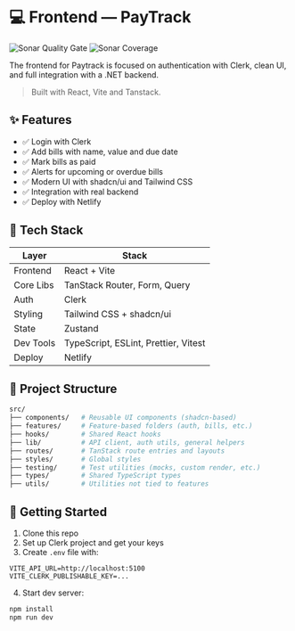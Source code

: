 # 💻 Frontend — PayTrack

![Sonar Quality Gate](https://img.shields.io/sonar/quality_gate/gasbrieo_paytrack_frontend?server=http%3A%2F%2Fsonarcloud.io)
![Sonar Coverage](https://img.shields.io/sonar/coverage/gasbrieo_paytrack_frontend?server=https%3A%2F%2Fsonarcloud.io)

The frontend for Paytrack is focused on authentication with Clerk, clean UI, and full integration with a .NET backend.

> Built with React, Vite and Tanstack.

## ✨ Features

- ✅ Login with Clerk
- ✅ Add bills with name, value and due date
- ✅ Mark bills as paid
- ✅ Alerts for upcoming or overdue bills
- ✅ Modern UI with shadcn/ui and Tailwind CSS
- ✅ Integration with real backend
- ✅ Deploy with Netlify

## 🧱 Tech Stack

| Layer     | Stack                                |
| --------- | ------------------------------------ |
| Frontend  | React + Vite                         |
| Core Libs | TanStack Router, Form, Query         |
| Auth      | Clerk                                |
| Styling   | Tailwind CSS + shadcn/ui             |
| State     | Zustand                              |
| Dev Tools | TypeScript, ESLint, Prettier, Vitest |
| Deploy    | Netlify                              |

## 📁 Project Structure

```bash
src/
├── components/   # Reusable UI components (shadcn-based)
├── features/     # Feature-based folders (auth, bills, etc.)
├── hooks/        # Shared React hooks
├── lib/          # API client, auth utils, general helpers
├── routes/       # TanStack route entries and layouts
├── styles/       # Global styles
├── testing/      # Test utilities (mocks, custom render, etc.)
├── types/        # Shared TypeScript types
├── utils/        # Utilities not tied to features
```

## 🚀 Getting Started

1. Clone this repo
2. Set up Clerk project and get your keys
3. Create `.env` file with:

```env
VITE_API_URL=http://localhost:5100
VITE_CLERK_PUBLISHABLE_KEY=...
```

4. Start dev server:

```bash
npm install
npm run dev
```
